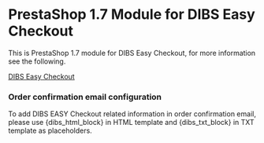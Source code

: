 # PrestaShop 1.7 Module for DIBS Easy Checkout #

This is PrestaShop 1.7 module for DIBS Easy Checkout, for more information see the following.

[DIBS Easy Checkout](http://tech.dibspayment.com/easy/)

### Order confirmation email configuration ###

To add DIBS EASY Checkout related information in order confirmation email, please use {dibs_html_block} in HTML template and {dibs_txt_block} in TXT template as placeholders.

